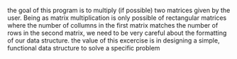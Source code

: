 the goal of this program is to multiply (if possible)
two matrices given by the user. Being as matrix multiplication
is only possible of rectangular matrices where the number of 
collumns in the first matrix matches the number of rows in the
second matrix, we need to be very careful about the formatting
of our data structure.
the value of this excercise is in designing a simple,
functional data structure to solve a specific problem

